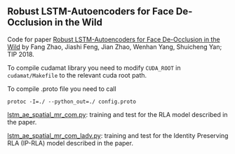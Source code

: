 ## Robust LSTM-Autoencoders for Face De-Occlusion in the Wild
Code for paper [Robust LSTM-Autoencoders for Face De-Occlusion in the Wild](https://ieeexplore.ieee.org/abstract/document/8101544) by Fang Zhao, Jiashi Feng, Jian Zhao, Wenhan Yang, Shuicheng Yan; TIP 2018.

To compile cudamat library you need to modify `CUDA_ROOT` in `cudamat/Makefile` to the relevant cuda root path.

To compile .proto file you need to call
```
protoc -I=./ --python_out=./ config.proto
```

[lstm_ae_spatial_mr_com.py](https://github.com/zhaofang0627/face-deocc-lstm/blob/master/lstm_ae_spatial_mr_com.py): training and test for the RLA model described in the paper.

[lstm_ae_spatial_mr_com_ladv.py](https://github.com/zhaofang0627/face-deocc-lstm/blob/master/lstm_ae_spatial_mr_com_ladv.py): training and test for the Identity Preserving RLA (IP-RLA) model described in the paper.
